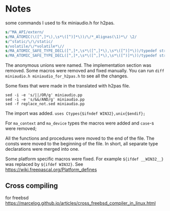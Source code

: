 # Notes

some commands I used to fix miniaudio.h for h2pas.

```sed
s/^MA_API/extern/
s/MA_ATOMIC(\([^,]*\),\s*\([^)]*\))/\/*_Alignas(\1)*\/ \2/
s/^static/\/\/static/
s/volatile/\/*volatile*\//
s/MA_ATOMIC_SAFE_TYPE_DECL([^,]*,\s*\([^,]*\),\s*\([^)]*\))/typedef struct { _Alignas(\1) ma_\2 value; } ma_atomic_\2;/
s/MA_ATOMIC_SAFE_TYPE_DECL([^,]*,\s*\([^,]*\),\s*\([^)]*\))/typedef struct { \/*_Alignas(\1)*\/ ma_\2 value; } ma_atomic_\2;/
```

The anonymous unions were named.
The implementation section was removed.
Some macros were removed and fixed manually. You can run `diff miniaudio.h miniaudio_for_h2pas.h` to see all the changes.


Some fixes that were made in the translated with h2pas file.

```
sed -i -e 's/||/OR/g' miniaudio.pp
sed -i -e 's/&&/AND/g' miniaudio.pp
sed -f replace_not.sed miniaudio.pp
```


The import was added.
`uses Ctypes{$ifndef WIN32},unix{$endif};`

For `ma_context` and `ma_device` types the macros were added and `case`-s were removed;

All the functions and procedures were moved to the end of the file. The consts were moved to the beginning of the file. In short, all separate type declarations were merged into one.

Some platform specific macros were fixed. For example `${ifdef __WIN32__}` was replaced by `${ifdef WIN32}`. See https://wiki.freepascal.org/Platform_defines

## Cross compiling

for freebsd https://marcelog.github.io/articles/cross_freebsd_compiler_in_linux.html
